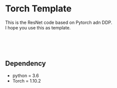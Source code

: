 # Torch Template
This is the ResNet code based on Pytorch adn DDP.  
I hope you use this as template.  

<br/>
<br/>
<br/>

## Dependency
* python = 3.6  
* Torch  = 1.10.2  
<br/>
<br/>
<br/>
